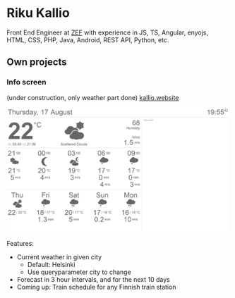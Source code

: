 # Riku Kallio

Front End Engineer at [ZEF] with experience in JS, TS, Angular, enyojs, HTML, CSS, PHP, Java, Android, REST API, Python, etc.

## Own projects

### Info screen 
(under construction, only weather part done) [kallio.website]

![Printscreen](/infoscreen.JPG?raw=true "Printscreen")

Features:
* Current weather in given city
	- Default: Helsinki
	- Use queryparameter city to change
* Forecast in 3 hour intervals, and for the next 10 days
* Coming up: Train schedule for any Finnish train station

[ZEF]: https://zef.fi
[kallio.website]: https://kallio.website/info
